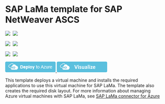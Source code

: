 # SAP LaMa template for SAP NetWeaver ASCS

<IMG SRC="https://azbotstorage.blob.core.windows.net/badges/sap-lama-ascs/PublicLastTestDate.svg" />&nbsp;
<IMG SRC="https://azbotstorage.blob.core.windows.net/badges/sap-lama-ascs/PublicDeployment.svg" />&nbsp;

<IMG SRC="https://azbotstorage.blob.core.windows.net/badges/sap-lama-ascs/FairfaxLastTestDate.svg" />&nbsp;
<IMG SRC="https://azbotstorage.blob.core.windows.net/badges/sap-lama-ascs/FairfaxDeployment.svg" />&nbsp;

<IMG SRC="https://azbotstorage.blob.core.windows.net/badges/sap-lama-ascs/BestPracticeResult.svg" />&nbsp;
<IMG SRC="https://azbotstorage.blob.core.windows.net/badges/sap-lama-ascs/CredScanResult.svg" />&nbsp;

<a href="https://portal.azure.com/#create/Microsoft.Template/uri/https%3A%2F%2Fraw.githubusercontent.com%2FAzure%2Fazure-quickstart-templates%2Fmaster%2Fsap-lama-ascs%2Fazuredeploy.json" target="_blank">
    <img src="https://raw.githubusercontent.com/Azure/azure-quickstart-templates/master/1-CONTRIBUTION-GUIDE/images/deploytoazure.png"/>
</a>
<a href="http://armviz.io/#/?load=https%3A%2F%2Fraw.githubusercontent.com%2FAzure%2Fazure-quickstart-templates%2Fmaster%2Fsap-lama-ascs%2Fazuredeploy.json" target="_blank">
    <img src="https://raw.githubusercontent.com/Azure/azure-quickstart-templates/master/1-CONTRIBUTION-GUIDE/images/visualizebutton.png"/>
</a>

This template deploys a virtual machine and installs the required applications to use this virtual machine for SAP LaMa. The template also creates the required disk layout. For more information about managing Azure virtual machines with SAP LaMa, see [SAP LaMa connector for Azure](https://docs.microsoft.com/azure/virtual-machines/workloads/sap/lama-installation)
